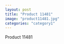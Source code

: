 ```yaml
---
layout: post
title: "Product 11481"
image: "product11481.jpg"
categories: "category1"
---
```

Product 11481
